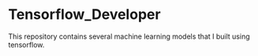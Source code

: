# Tensorflow_Developer

This repository contains several machine learning models that I built using tensorflow.
